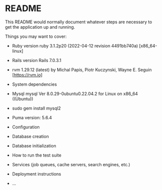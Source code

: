 # README

This README would normally document whatever steps are necessary to get the
application up and running.

Things you may want to cover:

* Ruby version ruby 3.1.2p20 (2022-04-12 revision 4491bb740a) [x86_64-linux]
* Rails version Rails 7.0.3.1
* rvm 1.29.12 (latest) by Michal Papis, Piotr Kuczynski, Wayne E. Seguin [https://rvm.io]
* System dependencies
* Mysql mysql  Ver 8.0.29-0ubuntu0.22.04.2 for Linux on x86_64 ((Ubuntu))
* sudo gem install mysql2 
* Puma version: 5.6.4
* Configuration

* Database creation 

* Database initialization

* How to run the test suite

* Services (job queues, cache servers, search engines, etc.)

* Deployment instructions

* ...
